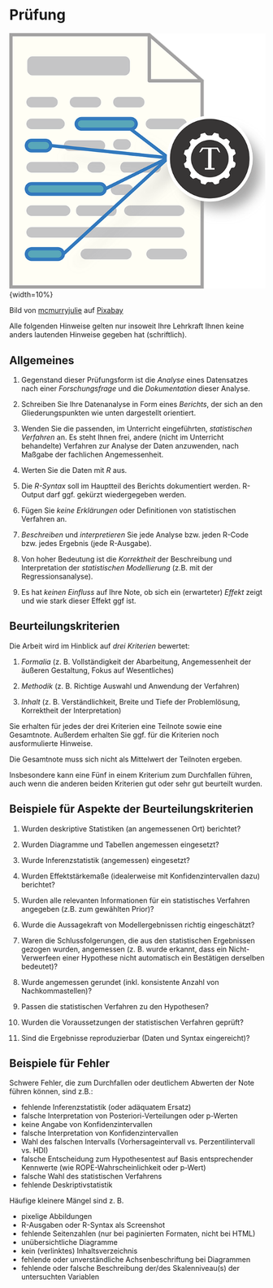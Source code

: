 
# Prüfung




![Text als Datenbasis prädiktiver Modelle](img/text-mining-1476780_640.png){width=10%}

Bild von <a href="https://pixabay.com/de/users/mcmurryjulie-2375405/?utm_source=link-attribution&amp;utm_medium=referral&amp;utm_campaign=image&amp;utm_content=1476780">mcmurryjulie</a> auf <a href="https://pixabay.com/de//?utm_source=link-attribution&amp;utm_medium=referral&amp;utm_campaign=image&amp;utm_content=1476780">Pixabay</a>






<!-- ## Prüfungsform Datenanalyse -->


Alle folgenden Hinweise gelten nur insoweit Ihre Lehrkraft Ihnen keine anders lautenden Hinweise gegeben hat (schriftlich).




## Allgemeines


1. Gegenstand dieser Prüfungsform ist die *Analyse* eines Datensatzes nach einer *Forschungsfrage* und die *Dokumentation* dieser Analyse.


4. Schreiben Sie Ihre Datenanalyse in Form eines *Berichts*, der sich an den Gliederungspunkten wie unten dargestellt orientiert.

5. Wenden Sie die passenden, im Unterricht eingeführten, *statistischen Verfahren* an. Es steht Ihnen frei, andere (nicht im Unterricht behandelte) Verfahren zur Analyse der Daten anzuwenden, nach Maßgabe der fachlichen Angemessenheit.

6. Werten Sie die Daten mit *R* aus.

7. Die *R-Syntax* soll im Hauptteil des Berichts dokumentiert werden. R-Output darf ggf. gekürzt wiedergegeben werden.

9. Fügen Sie *keine Erklärungen* oder Definitionen von statistischen Verfahren an.

10. *Beschreiben* und *interpretieren* Sie jede Analyse bzw. jeden R-Code bzw. jedes Ergebnis (jede R-Ausgabe).

11. Von hoher Bedeutung ist die *Korrektheit* der Beschreibung und Interpretation der *statistischen Modellierung* (z.B. mit der Regressionsanalyse).

12. Es hat *keinen Einfluss* auf Ihre Note, ob sich ein (erwarteter) *Effekt* zeigt und wie stark dieser Effekt ggf ist.


## Beurteilungskriterien


Die Arbeit wird im Hinblick auf *drei Kriterien* bewertet:

1. *Formalia* (z. B. Vollständigkeit der Abarbeitung, Angemessenheit der äußeren Gestaltung, Fokus auf Wesentliches)

2. *Methodik* (z. B. Richtige Auswahl und Anwendung der Verfahren)

3. *Inhalt* (z. B. Verständlichkeit, Breite und Tiefe der Problemlösung, Korrektheit der Interpretation)




Sie erhalten für jedes der drei Kriterien eine Teilnote sowie eine Gesamtnote. Außerdem erhalten Sie ggf. für die Kriterien noch ausformulierte Hinweise.

Die Gesamtnote muss sich nicht als Mittelwert der Teilnoten ergeben.

Insbesondere kann eine Fünf in einem Kriterium zum Durchfallen führen, auch wenn die anderen beiden Kriterien gut oder sehr gut beurteilt wurden.


## Beispiele für Aspekte der Beurteilungskriterien


1. Wurden deskriptive Statistiken (an angemessenen Ort) berichtet?

2. Wurden Diagramme und Tabellen angemessen eingesetzt?

3. Wurde Inferenzstatistik (angemessen) eingesetzt?

5. Wurden Effektstärkemaße (idealerweise mit Konfidenzintervallen dazu) berichtet?

6. Wurden alle relevanten Informationen für ein statistisches Verfahren angegeben (z.B. zum gewählten Prior)?

7. Wurde die Aussagekraft von Modellergebnissen richtig eingeschätzt?

8. Waren die Schlussfolgerungen, die aus den statistischen Ergebnissen gezogen wurden, angemessen (z. B. wurde erkannt, dass ein Nicht-Verwerfeen einer Hypothese nicht automatisch ein Bestätigen derselben bedeutet)?

9. Wurde angemessen gerundet (inkl. konsistente Anzahl von Nachkommastellen)?

10. Passen die statistischen Verfahren zu den Hypothesen?

11. Wurden die Voraussetzungen der statistischen Verfahren geprüft?

12. Sind die Ergebnisse reproduzierbar (Daten und Syntax eingereicht)?



## Beispiele für Fehler


Schwere Fehler, die zum Durchfallen oder deutlichem Abwerten der Note führen können, sind z.B.:

- fehlende Inferenzstatistik (oder adäquatem Ersatz)
- falsche Interpretation von Posteriori-Verteilungen oder p-Werten
- keine Angabe von Konfidenzintervallen 
- falsche Interpretation von Konfidenzintervallen
- Wahl des falschen Intervalls (Vorhersageintervall vs. Perzentilintervall vs. HDI)
- falsche Entscheidung zum Hypothesentest auf Basis entsprechender Kennwerte (wie ROPE-Wahrscheinlichkeit oder p-Wert) 
- falsche Wahl des statistischen Verfahrens 
- fehlende Deskriptivstatistik



Häufige kleinere Mängel sind z. B.

- pixelige Abbildungen 
- R-Ausgaben oder R-Syntax als Screenshot 
- fehlende Seitenzahlen (nur bei paginierten Formaten, nicht bei HTML) 
- unübersichtliche Diagramme 
- kein (verlinktes) Inhaltsverzeichnis ︎
- fehlende oder unverständliche Achsenbeschriftung bei Diagrammen 
- fehlende oder falsche Beschreibung der/des Skalenniveau(s) der untersuchten Variablen

